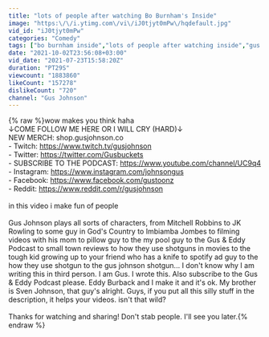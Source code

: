 ```yaml
---
title: "lots of people after watching Bo Burnham's Inside"
image: "https:\/\/i.ytimg.com\/vi\/iJ0tjyt0mPw\/hqdefault.jpg"
vid_id: "iJ0tjyt0mPw"
categories: "Comedy"
tags: ["bo burnham inside","lots of people after watching inside","gus bo burnham"]
date: "2021-10-02T23:56:08+03:00"
vid_date: "2021-07-23T15:58:20Z"
duration: "PT29S"
viewcount: "1883860"
likeCount: "157278"
dislikeCount: "720"
channel: "Gus Johnson"
---
```

{% raw %}wow makes you think haha<br />↓COME FOLLOW ME HERE OR I WILL CRY (HARD)↓<br />NEW MERCH: shop.gusjohnson.co<br />- Twitch: <a rel="nofollow" target="blank" href="https://www.twitch.tv/gusjohnson">https://www.twitch.tv/gusjohnson</a><br />- Twitter: <a rel="nofollow" target="blank" href="https://twitter.com/Gusbuckets">https://twitter.com/Gusbuckets</a><br />- SUBSCRIBE TO THE PODCAST: <a rel="nofollow" target="blank" href="https://www.youtube.com/channel/UC9q4">https://www.youtube.com/channel/UC9q4</a><br />- Instagram: <a rel="nofollow" target="blank" href="https://www.instagram.com/johnsongus">https://www.instagram.com/johnsongus</a><br />- Facebook: <a rel="nofollow" target="blank" href="https://www.facebook.com/gustoonz">https://www.facebook.com/gustoonz</a><br />- Reddit: <a rel="nofollow" target="blank" href="https://www.reddit.com/r/gusjohnson">https://www.reddit.com/r/gusjohnson</a><br /><br />in this video i make fun of people<br /><br />Gus Johnson plays all sorts of characters, from Mitchell Robbins to JK Rowling to some guy in God's Country to Imbiamba Jombes to filming videos with his mom to pillow guy to the my pool guy to the Gus &amp; Eddy Podcast to small town reviews to how they use shotguns in movies to the tough kid growing up to your friend who has a knife to spotify ad guy to the how they use shotgun to the gus johnson shotgun... I don't know why I am writing this in third person. I am Gus. I wrote this. Also subscribe to the Gus &amp; Eddy Podcast please. Eddy Burback and I make it and it's ok. My brother is Sven Johnson, that guy's alright. Guys, if you put all this silly stuff in the description, it helps your videos. isn't that wild?<br /><br />Thanks for watching and sharing! Don't stab people. I'll see you later.{% endraw %}

